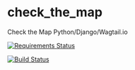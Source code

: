 # check_the_map
Check the Map Python/Django/Wagtail.io 

[![Requirements Status](https://requires.io/github/asset-web/check_the_map/requirements.svg?branch=master)](https://requires.io/github/asset-web/check_the_map/requirements/?branch=master)

[![Build Status](https://travis-ci.org/asset-web/check_the_map.svg?branch=master)](https://travis-ci.org/asset-web/check_the_map)

